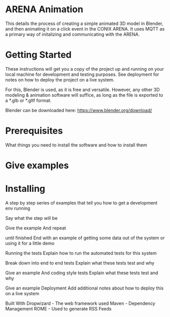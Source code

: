 # ARENA Animation
This details the process of creating a simple animated 3D model in Blender, and then animating it on a click event in the CONIX ARENA. It uses MQTT as a primary way of initalizing and communicating with the ARENA.

# Getting Started
These instructions will get you a copy of the project up and running on your local machine for development and testing purposes. See deployment for notes on how to deploy the project on a live system.

For this, Blender is used, as it is free and versatile. However, any other 3D modeling & animation software will suffice, as long as the file is exported to a *.glb or *.gltf format. 

Blender can be downloaded here: 
https://www.blender.org/download/

# Prerequisites
What things you need to install the software and how to install them

# Give examples
# Installing
A step by step series of examples that tell you how to get a development env running

Say what the step will be

Give the example
And repeat

until finished
End with an example of getting some data out of the system or using it for a little demo

Running the tests
Explain how to run the automated tests for this system

Break down into end to end tests
Explain what these tests test and why

Give an example
And coding style tests
Explain what these tests test and why

Give an example
Deployment
Add additional notes about how to deploy this on a live system

Built With
Dropwizard - The web framework used
Maven - Dependency Management
ROME - Used to generate RSS Feeds
